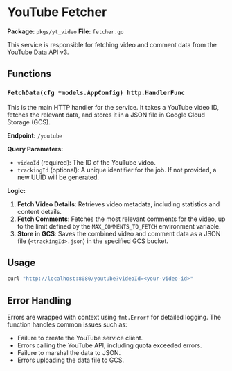 # YouTube Fetcher

**Package:** `pkgs/yt_video`
**File:** `fetcher.go`

This service is responsible for fetching video and comment data from the YouTube Data API v3.

## Functions

### `FetchData(cfg *models.AppConfig) http.HandlerFunc`

This is the main HTTP handler for the service. It takes a YouTube video ID, fetches the relevant data, and stores it in a JSON file in Google Cloud Storage (GCS).

**Endpoint:** `/youtube`

**Query Parameters:**

*   `videoId` (required): The ID of the YouTube video.
*   `trackingId` (optional): A unique identifier for the job. If not provided, a new UUID will be generated.

**Logic:**

1.  **Fetch Video Details**: Retrieves video metadata, including statistics and content details.
2.  **Fetch Comments**: Fetches the most relevant comments for the video, up to the limit defined by the `MAX_COMMENTS_TO_FETCH` environment variable.
3.  **Store in GCS**: Saves the combined video and comment data as a JSON file (`<trackingId>.json`) in the specified GCS bucket.

## Usage

```bash
curl "http://localhost:8080/youtube?videoId=<your-video-id>"
```

## Error Handling

Errors are wrapped with context using `fmt.Errorf` for detailed logging. The function handles common issues such as:

*   Failure to create the YouTube service client.
*   Errors calling the YouTube API, including quota exceeded errors.
*   Failure to marshal the data to JSON.
*   Errors uploading the data file to GCS.